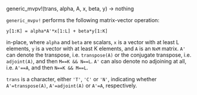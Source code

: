 generic_mvpv!(trans, alpha, A, x, beta, y) -> nothing

`generic_mvpv!` performs the following matrix-vector operation:

`y[1:K] = alpha*A'*x[1:L] + beta*y[1:K]`

in-place, where `alpha` and `beta` are scalars, `x` is a vector with at least L elements, `y` is a vector with at least K elements, and `A` is an `NxM` matrix. `A'` can denote the transpose, i.e. `transpose(A)` or the conjugate transpose, i.e. `adjoint(A)`, and then `M==K && N==L`. `A'` can also denote no adjoining at all, i.e. `A'==A`, and then `N==K && M==L`.

`trans` is a character, either `'T'`, `'C'` or `'N'`, indicating whether `A'=transpose(A)`, `A'=adjoint(A)` or `A'=A`, respectively.
